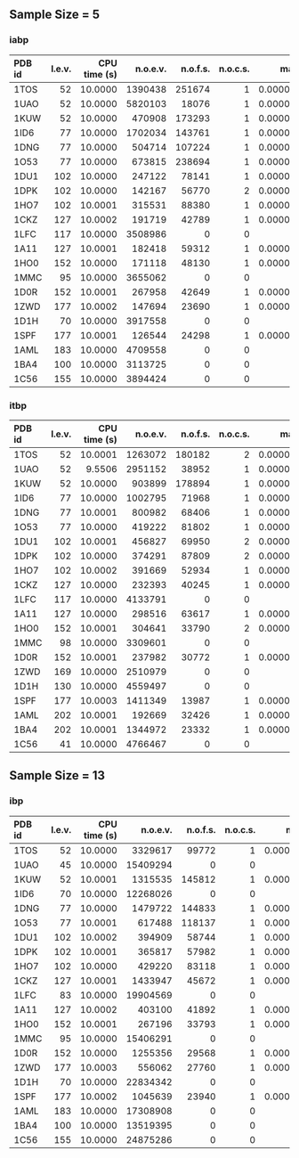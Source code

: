 ## Sample Size = 5

### iabp

| PDB id | l.e.v. | CPU time (s) | n.o.e.v. | n.o.f.s. | n.o.c.s. | maxMDE | maxLDE | minRMSD |
|:-------|-------:|-------------:|---------:|---------:|---------:|-------:|-------:|--------:|
| 1TOS | 52 | 10.0000 | 1390438 | 251674 | 1 | 0.000012740 | 0.006050 | 2.5771 |
| 1UAO | 52 | 10.0000 | 5820103 | 18076 | 1 | 0.000010110 | 0.005200 | 2.3927 |
| 1KUW | 52 | 10.0000 | 470908 | 173293 | 1 | 0.000008520 | 0.004949 | 1.4680 |
| 1ID6 | 77 | 10.0000 | 1702034 | 143761 | 1 | 0.000005380 | 0.005315 | 1.8906 |
| 1DNG | 77 | 10.0000 | 504714 | 107224 | 1 | 0.000003510 | 0.005913 | 0.6828 |
| 1O53 | 77 | 10.0000 | 673815 | 238694 | 1 | 0.000002230 | 0.003062 | 1.5673 |
| 1DU1 | 102 | 10.0000 | 247122 | 78141 | 1 | 0.000003050 | 0.005018 | 2.4645 |
| 1DPK | 102 | 10.0000 | 142167 | 56770 | 2 | 0.000003040 | 0.006305 | 2.4484 |
| 1HO7 | 102 | 10.0001 | 315531 | 88380 | 1 | 0.000002970 | 0.005164 | 1.8435 |
| 1CKZ | 127 | 10.0002 | 191719 | 42789 | 1 | 0.000001020 | 0.004991 | 5.5016 |
| 1LFC | 117 | 10.0000 | 3508986 | 0 | 0 | --- | --- | --- |
| 1A11 | 127 | 10.0001 | 182418 | 59312 | 1 | 0.000001860 | 0.008574 | 0.7695 |
| 1HO0 | 152 | 10.0000 | 171118 | 48130 | 1 | 0.000001830 | 0.004913 | 7.7129 |
| 1MMC | 95 | 10.0000 | 3655062 | 0 | 0 | --- | --- | --- |
| 1D0R | 152 | 10.0001 | 267958 | 42649 | 1 | 0.000001100 | 0.004746 | 2.3598 |
| 1ZWD | 177 | 10.0002 | 147694 | 23690 | 1 | 0.000001560 | 0.007115 | 5.1774 |
| 1D1H | 70 | 10.0000 | 3917558 | 0 | 0 | --- | --- | --- |
| 1SPF | 177 | 10.0001 | 126544 | 24298 | 1 | 0.000001110 | 0.007359 | 2.0917 |
| 1AML | 183 | 10.0000 | 4709558 | 0 | 0 | --- | --- | --- |
| 1BA4 | 100 | 10.0000 | 3113725 | 0 | 0 | --- | --- | --- |
| 1C56 | 155 | 10.0000 | 3894424 | 0 | 0 | --- | --- | --- |

### itbp

| PDB id | l.e.v. | CPU time (s) | n.o.e.v. | n.o.f.s. | n.o.c.s. | maxMDE | maxLDE | minRMSD |
|:-------|-------:|-------------:|---------:|---------:|---------:|-------:|-------:|--------:|
| 1TOS | 52 | 10.0001 | 1263072 | 180182 | 2 | 0.000032710 | 0.035418 | 0.9353 |
| 1UAO | 52 | 9.5506 | 2951152 | 38952 | 1 | 0.000010590 | 0.009771 | 0.2780 |
| 1KUW | 52 | 10.0000 | 903899 | 178894 | 1 | 0.000009910 | 0.008203 | 0.1510 |
| 1ID6 | 77 | 10.0000 | 1002795 | 71968 | 1 | 0.000008240 | 0.010323 | 0.3531 |
| 1DNG | 77 | 10.0001 | 800982 | 68406 | 1 | 0.000002720 | 0.005976 | 0.2745 |
| 1O53 | 77 | 10.0000 | 419222 | 81802 | 1 | 0.000005120 | 0.006564 | 0.9207 |
| 1DU1 | 102 | 10.0001 | 456827 | 69950 | 2 | 0.000001160 | 0.002992 | 1.7777 |
| 1DPK | 102 | 10.0000 | 374291 | 87809 | 2 | 0.000003330 | 0.004607 | 2.0369 |
| 1HO7 | 102 | 10.0002 | 391669 | 52934 | 1 | 0.000004050 | 0.015958 | 1.0773 |
| 1CKZ | 127 | 10.0000 | 232393 | 40245 | 1 | 0.000001370 | 0.004738 | 5.6011 |
| 1LFC | 117 | 10.0000 | 4133791 | 0 | 0 | --- | --- | --- |
| 1A11 | 127 | 10.0000 | 298516 | 63617 | 1 | 0.000001980 | 0.005890 | 0.8115 |
| 1HO0 | 152 | 10.0001 | 304641 | 33790 | 2 | 0.000000800 | 0.005157 | 6.5238 |
| 1MMC | 98 | 10.0000 | 3309601 | 0 | 0 | --- | --- | --- |
| 1D0R | 152 | 10.0001 | 237982 | 30772 | 1 | 0.000001170 | 0.004278 | 1.7408 |
| 1ZWD | 169 | 10.0000 | 2510979 | 0 | 0 | --- | --- | --- |
| 1D1H | 130 | 10.0000 | 4559497 | 0 | 0 | --- | --- | --- |
| 1SPF | 177 | 10.0003 | 1411349 | 13987 | 1 | 0.000002030 | 0.007958 | 2.3305 |
| 1AML | 202 | 10.0001 | 192669 | 32426 | 1 | 0.000000660 | 0.006424 | 4.9271 |
| 1BA4 | 202 | 10.0001 | 1344972 | 23332 | 1 | 0.000000800 | 0.005658 | 3.0486 |
| 1C56 | 41 | 10.0000 | 4766467 | 0 | 0 | --- | --- | --- |


## Sample Size = 13

### ibp

| PDB id | l.e.v. | CPU time (s) | n.o.e.v. | n.o.f.s. | n.o.c.s. | maxMDE | maxLDE | minRMSD |
|:-------|-------:|-------------:|---------:|---------:|---------:|-------:|-------:|--------:|
| 1TOS | 52 | 10.0000 | 3329617 | 99772 | 1 | 0.000003300 | 0.002000 | 2.9368 |
| 1UAO | 45 | 10.0000 | 15409294 | 0 | 0 | --- | --- | --- |
| 1KUW | 52 | 10.0001 | 1315535 | 145812 | 1 | 0.000001020 | 0.001072 | 1.3444 |
| 1ID6 | 70 | 10.0000 | 12268026 | 0 | 0 | --- | --- | --- |
| 1DNG | 77 | 10.0000 | 1479722 | 144833 | 1 | 0.000000590 | 0.000798 | 0.7932 |
| 1O53 | 77 | 10.0001 | 617488 | 118137 | 1 | 0.000001110 | 0.001941 | 2.1214 |
| 1DU1 | 102 | 10.0002 | 394909 | 58744 | 1 | 0.000000140 | 0.000689 | 2.7708 |
| 1DPK | 102 | 10.0001 | 365817 | 57982 | 1 | 0.000000020 | 0.000067 | 3.4842 |
| 1HO7 | 102 | 10.0000 | 429220 | 83118 | 1 | 0.000001090 | 0.001523 | 1.0705 |
| 1CKZ | 127 | 10.0001 | 1433947 | 45672 | 1 | 0.000000380 | 0.001764 | 10.8302 |
| 1LFC | 83 | 10.0000 | 19904569 | 0 | 0 | --- | --- | --- |
| 1A11 | 127 | 10.0002 | 403100 | 41892 | 1 | 0.000000400 | 0.001660 | 1.5307 |
| 1HO0 | 152 | 10.0001 | 267196 | 33793 | 1 | 0.000000530 | 0.001297 | 10.0338 |
| 1MMC | 95 | 10.0000 | 15406291 | 0 | 0 | --- | --- | --- |
| 1D0R | 152 | 10.0000 | 1255356 | 29568 | 1 | 0.000000420 | 0.001593 | 2.5349 |
| 1ZWD | 177 | 10.0003 | 556062 | 27760 | 1 | 0.000000200 | 0.000760 | 5.6792 |
| 1D1H | 70 | 10.0000 | 22834342 | 0 | 0 | --- | --- | --- |
| 1SPF | 177 | 10.0002 | 1045639 | 23940 | 1 | 0.000000410 | 0.002040 | 4.0172 |
| 1AML | 183 | 10.0000 | 17308908 | 0 | 0 | --- | --- | --- |
| 1BA4 | 100 | 10.0000 | 13519395 | 0 | 0 | --- | --- | --- |
| 1C56 | 155 | 10.0000 | 24875286 | 0 | 0 | --- | --- | --- |


